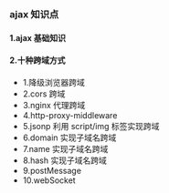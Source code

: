 ### ajax 知识点

#### 1.ajax 基础知识
#### 2.十种跨域方式
- 1.降级浏览器跨域
- 2.cors 跨域
- 3.nginx 代理跨域
- 4.http-proxy-middleware
- 5.jsonp 利用 script/img 标签实现跨域
- 6.domain 实现子域名跨域
- 7.name 实现子域名跨域
- 8.hash 实现子域名跨域
- 9.postMessage
- 10.webSocket
